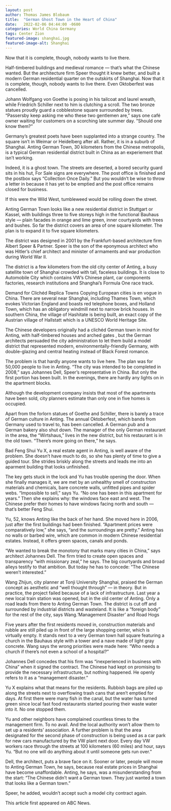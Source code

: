 ```yaml
---
layout: post
author: Thomas James Blobaum 
title:  "German Ghost Town in the Heart of China"
date:   2022-02-06 04:44:00 -0600
categories: World China Germany 
tags: Center Zion 
featured-image: shanghai.jpg
featured-image-alt: Shanghai
---
```

Now that it is complete, though, nobody wants to live there.

Half-timbered buildings and medieval romance — that’s what the Chinese wanted. But the architecture firm Speer thought it knew better, and built a modern German residential quarter on the outskirts of Shanghai. Now that it is complete, though, nobody wants to live there. Even Oktoberfest was cancelled.

Johann Wolfgang von Goethe is posing in his tailcoat and laurel wreath, while Friedrich Schiller next to him is clutching a scroll. The two bronze statues proudly guard a cobblestone square surrounded by trees. “Passersby keep asking me who these two gentlemen are,” says one café owner waiting for customers on a scorching late summer day. “Should one know them?”

Germany’s greatest poets have been supplanted into a strange country. The square isn’t in Weimar or Heidelberg after all. Rather, it is in a suburb of Shanghai. Anting German Town, 30 kilometers from the Chinese metropolis, is a typical German residential district built in China as an experiement that isn’t working.

Indeed, it is a ghost town. The streets are deserted, a bored security guard sits in his hut, For Sale signs are everywhere. The post office is finished and the postbox says “Collection Once Daily.” But you wouldn’t be wise to throw a letter in because it has yet to be emptied and the post office remains closed for business.

If this were the Wild West, tumbleweed would be rolling down the street.

Anting German Town looks like a new residential district in Stuttgart or Kassel, with buildings three to five storeys high in the functional Bauhaus style — plain facades in orange and lime green, inner courtyards with trees and bushes. So far the district covers an area of one square kilometer. The plan is to expand it to five square kilometers.

The district was designed in 2001 by the Frankfurt-based architecture firm Albert Speer & Partner. Speer is the son of the eponymous architect who was Hitler’s chief architect and minister of armaments and war production during World War II.

The district is a few kilometers from the old city center of Anting, a busy satellite town of Shanghai crowded with tall, faceless buildings. It is close to Automobile City which contains VW’s Chinese plant, car components factories, research institutions and Shanghai’s Formula One race track.

Demand for Clichéd Replica Towns
Copying European cities is en vogue in China. There are several near Shanghai, including Thames Town, which evokes Victorian England and boasts red telephone boxes, and Holland Town, which has an obligatory windmill next to narrow brick houses. In southern China, the village of Hashitate is being built, an exact copy of the Austrian village of Hallstatt which is a UNESCO World Heritage Site.

The Chinese developers originally had a clichéd German town in mind for Anting, with half-timbered houses and arched gates , but the German architects persuaded the city administration to let them build a model district that represented modern, environmentally-friendly Germany, with double-glazing and central heating instead of Black Forest romance.

The problem is that hardly anyone wants to live here. The plan was for 50,000 people to live in Anting. “The city was intended to be completed in 2008,” says Johannes Dell, Speer’s representative in China. But only the first portion has been built. In the evenings, there are hardly any lights on in the apartment blocks.

Although the development company insists that most of the apartments have been sold, city planners estimate than only one in five homes is occupied.

Apart from the forlorn statues of Goethe and Schiller, there is barely a trace of German culture in Anting. The annual Oktoberfest, which bands from Germany used to travel to, has been cancelled. A German pub and a German bakery also shut down. The manager of the only German restaurant in the area, the “Wirtshaus,” lives in the new district, but his restaurant is in the old town. “There’s more going on there,” he says.

Bad Feng Shui
Yu X, a real estate agent in Anting, is well aware of the problem. She doesn’t have much to do, so she has plenty of time to give a guided tour. She strides briskly along the streets and leads me into an aparment building that looks unfinished.

The key gets stuck in the lock and Yu has trouble opening the door. When she finally manages it, we are met by an unhealthy smell of constructon materials and chemicals, bare concrete walls, unfitted pipes and spider webs. “Impossible to sell,” says Yu. “No one has been in this apartment for years.” Then she explains why: the windows face east and west. The Chinese prefer their homes to have windows facing north and south — that’s better Feng Shui.

Yu, 52, knows Anting like the back of her hand. She moved here in 2006, just after the first buildings had been finished. “Apartment prices were comparatively low,” she says, “and the surroundings are pretty.” Anting has no walls or barbed wire, which are common in modern Chinese residential estates. Instead, it offers green spaces, canals and ponds.

“We wanted to break the monotony that marks many cities in China,” says architect Johannes Dell. The firm tried to create open spaces and transparency “with missionary zeal,” he says. The big courtyards and broad alleys testify to that ambition. But today he has to concede: “The Chinese weren’t interested.”

Wang Zhijun, city planner at Tonji University Shanghai, praised the German concept as aesthetic and “well thought through” — in theory. But in practice, the project failed because of a lack of infrastructure. Last year a new local train station was opened, but in the old center of Anting. Only a road leads from there to Anting German Town. The district is cut off and surrounded by industrial districts and wasteland. It is like a “foreign body” for the rest of the city, says Wang.‘Management Disaster’ and Road Hogs

Five years after the first residents moved in, construction materials and rubble are still piled up in front of the large shopping center, which is virtually empty. It stands next to a very German town hall square featuring a church in the Bauhaus style with a tower and a nave made of light gray concrete. Wang says the wrong priorities were made here: “Who needs a church if there’s not even a school of a hospital?”

Johannes Dell concedes that his firm was “inexperienced in business with China” when it signed the contract. The Chinese had kept on promising to provide the necessary infrastructure, but nothing happened. He openly refers to it as a “management disaster.”

Yu X explains what that means for the residents. Rubbish bags are piled up along the streets next to overflowing trash cans that aren’t emptied for days. At first there were many fish in the canal, but the water has turned green since local fast food restaurants started pouring their waste water into it. No one stopped them.

Yu and other neighbors have complained countless times to the management firm. To no avail. And the local authority won’t allow them to set up a residents’ association. A further problem is that the area designated for the second phase of construction is being used as a car park for new cars manufactured by the VW plant next door. Every day VW workers race through the streets at 100 kilometers (60 miles) and hour, says Yu. “But no one will do anything about it until someone gets run over.”

Dell, the architect, puts a brave face on it. Sooner or later, people will move to Anting German Town, he says, because real estate prices in Shanghai have become unaffordable. Anting, he says, was a misunderstanding from the start: “The Chinese didn’t want a German town. They just wanted a town that looks like a German town.”

Speer, he added, wouldn’t accept such a model city contract again.

This article first appeared on ABC News.

<a href="https://abcnews.go.com/International/german-ghost-town-heart-china/story?id=14722154" data-iframely-url></a>

